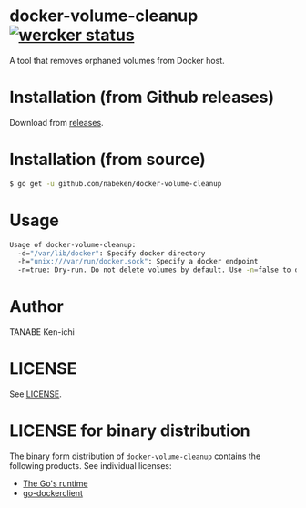 # docker-volume-cleanup [![wercker status](https://app.wercker.com/status/4efcb9ae1b9d0f7d7c2335c4342afec7/s/master "wercker status")](https://app.wercker.com/project/bykey/4efcb9ae1b9d0f7d7c2335c4342afec7)

A tool that removes orphaned volumes from Docker host.

# Installation (from Github releases)

Download from [releases](https://github.com/nabeken/docker-volume-cleanup/releases).

# Installation (from source)

```sh
$ go get -u github.com/nabeken/docker-volume-cleanup
```

# Usage

```sh
Usage of docker-volume-cleanup:
  -d="/var/lib/docker": Specify docker directory
  -h="unix:///var/run/docker.sock": Specify a docker endpoint
  -n=true: Dry-run. Do not delete volumes by default. Use -n=false to delete volumes actually.
```

# Author

TANABE Ken-ichi

# LICENSE

See [LICENSE](LICENSE).

# LICENSE for binary distribution

The binary form distribution of `docker-volume-cleanup` contains the following products. See individual licenses:

- [The Go's runtime](http://golang.org/LICENSE)
- [go-dockerclient](https://github.com/fsouza/go-dockerclient/LICENSE)
